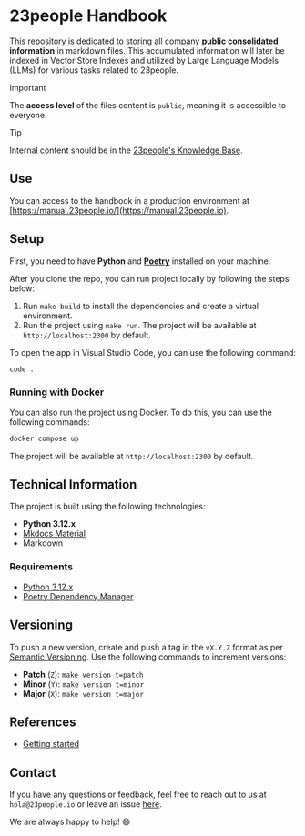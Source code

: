 # 23people Handbook

This repository is dedicated to storing all company **public consolidated information** in markdown files. This accumulated information will later be indexed in Vector Store Indexes and utilized by Large Language Models (LLMs) for various tasks related to 23people.

> [!IMPORTANT]
> The **access level** of the files content is `public`, meaning it is accessible to everyone.

> [!TIP]
> Internal content should be in the [23people's Knowledge Base](https://github.com/23people-io/23people-knowledge-base).

## Use

You can access to the handbook in a production environment at [https://manual.23people.io/](https://manual.23people.io).

## Setup

First, you need to have **Python** and **[Poetry](https://python-poetry.org/)** installed on your machine.

After you clone the repo, you can run project locally by following the steps below:

1. Run `make build` to install the dependencies and create a virtual environment.
2. Run the project using `make run`. The project will be available at `http://localhost:2300` by default.

To open the app in Visual Studio Code, you can use the following command:

```bash
code .
```

### Running with Docker

You can also run the project using Docker. To do this, you can use the following commands:

```bash
docker compose up
```

The project will be available at `http://localhost:2300` by default.

## Technical Information

The project is built using the following technologies:

- **Python 3.12.x**
- [Mkdocs Material](https://squidfunk.github.io/mkdocs-material/)
- Markdown

### Requirements

- [Python 3.12.x](https://www.python.org/)
- [Poetry Dependency Manager](https://python-poetry.org/)
  
## Versioning

To push a new version, create and push a tag in the `vX.Y.Z` format as per [Semantic Versioning](https://semver.org/). Use the following commands to increment versions:

- **Patch** (`Z`): `make version t=patch`
- **Minor** (`Y`): `make version t=minor`
- **Major** (`X`): `make version t=major`

## References

- [Getting started](https://squidfunk.github.io/mkdocs-material/getting-started/)

## Contact

If you have any questions or feedback, feel free to reach out to us at `hola@23people.io` or leave an issue [here](https://github.com/23people-io/23people-company-handbook/issues).

We are always happy to help! :smile:
